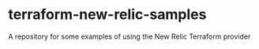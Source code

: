 # terraform-new-relic-samples
A repository for some examples of using the New Relic Terraform provider
